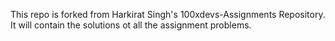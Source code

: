 This repo is forked from Harkirat Singh's 100xdevs-Assignments Repository. 
It will contain the solutions ot all the assignment problems.
